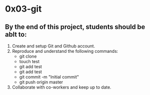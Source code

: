 # 0x03-git

## By the end of this project, students should be ablt to:
1. Create and setup Git and Github account.
2. Reproduce and understand the following commands:
   * git clone
   * touch test
   * git add test
   * git add test
   * git commit -m "Initial commit"
   * git push origin master
3. Collaborate with co-workers and keep up to date.
